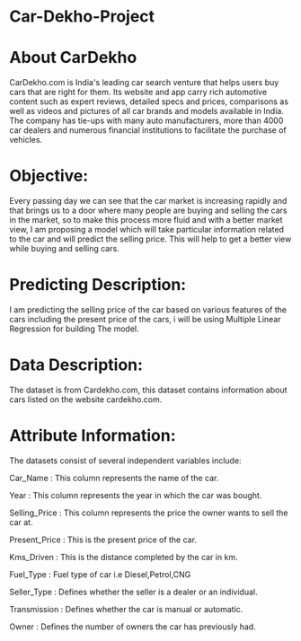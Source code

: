# Car-Dekho-Project

# About CarDekho

CarDekho.com is India's leading car search venture that helps users buy cars that are right for them. Its website and app carry rich automotive content such as expert reviews, detailed specs and prices, comparisons as well as videos and pictures of all car brands and models available in India. The company has tie-ups with many auto manufacturers, more than 4000 car dealers and numerous financial institutions to facilitate the purchase of vehicles.

# Objective:

Every passing day we can see that the car market is increasing rapidly and that brings us to a door where many people are buying and selling the cars in the market, so to make this process more fluid and with a better market view, I am proposing a model which will take particular information related to the car and will predict the selling price. This will help to get a better view while buying and selling cars.

# Predicting Description:

I am predicting the selling price of the car based on various features of the cars including the present price of the cars, i will be using Multiple Linear Regression for building The model.

# Data Description:

The dataset is from Cardekho.com, this dataset contains information about cars listed on the website cardekho.com.

# Attribute Information:

The datasets consist of several independent variables include:

Car_Name : This column represents the name of the car.

Year : This column represents the year in which the car was bought.

Selling_Price : This column represents the price the owner wants to sell the car at.

Present_Price : This is the present price of the car.

Kms_Driven : This is the distance completed by the car in km.

Fuel_Type : Fuel type of car i.e Diesel,Petrol,CNG

Seller_Type : Defines whether the seller is a dealer or an individual.

Transmission : Defines whether the car is manual or automatic.

Owner : Defines the number of owners the car has previously had.
